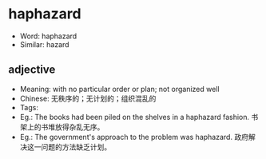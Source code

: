 # haphazard

- Word: haphazard
- Similar: hazard

## adjective

- Meaning: with no particular order or plan; not organized well
- Chinese: 无秩序的；无计划的；组织混乱的
- Tags: 
- Eg.: The books had been piled on the shelves in a haphazard fashion. 书架上的书堆放得杂乱无序。
- Eg.: The government's approach to the problem was haphazard. 政府解决这一问题的方法缺乏计划。

